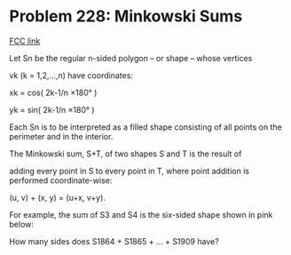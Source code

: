 # Problem 228: Minkowski Sums

[FCC link](https://www.freecodecamp.org/learn/coding-interview-prep/project-euler/problem-228-minkowski-sums)

Let Sn be the regular n-sided polygon – or shape – whose vertices

vk (k = 1,2,…,n) have coordinates:

xk = cos( 2k-1/n ×180° )

yk = sin( 2k-1/n ×180° )

Each Sn is to be interpreted as a filled shape consisting of all points on the
perimeter and in the interior.

The Minkowski sum, S+T, of two shapes S and T is the result of

adding every point in S to every point in T, where point addition is performed
coordinate-wise:

(u, v) + (x, y) = (u+x, v+y).

For example, the sum of S3 and S4 is the six-sided shape shown in pink below:

How many sides does S1864 + S1865 + … + S1909 have?
